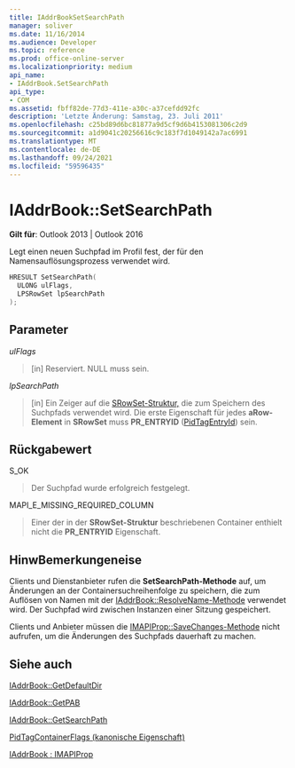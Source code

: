 ```yaml
---
title: IAddrBookSetSearchPath
manager: soliver
ms.date: 11/16/2014
ms.audience: Developer
ms.topic: reference
ms.prod: office-online-server
ms.localizationpriority: medium
api_name:
- IAddrBook.SetSearchPath
api_type:
- COM
ms.assetid: fbff82de-77d3-411e-a30c-a37cefdd92fc
description: 'Letzte Änderung: Samstag, 23. Juli 2011'
ms.openlocfilehash: c25bd89d6bc81877a9d5cf9d6b4153081306c2d9
ms.sourcegitcommit: a1d9041c20256616c9c183f7d1049142a7ac6991
ms.translationtype: MT
ms.contentlocale: de-DE
ms.lasthandoff: 09/24/2021
ms.locfileid: "59596435"
---
```

# <a name="iaddrbooksetsearchpath"></a>IAddrBook::SetSearchPath

  
  
**Gilt für**: Outlook 2013 | Outlook 2016 
  
Legt einen neuen Suchpfad im Profil fest, der für den Namensauflösungsprozess verwendet wird. 
  
```cpp
HRESULT SetSearchPath(
  ULONG ulFlags,
  LPSRowSet lpSearchPath
);
```

## <a name="parameters"></a>Parameter

 _ulFlags_
  
> [in] Reserviert. NULL muss sein.
    
 _lpSearchPath_
  
> [in] Ein Zeiger auf die [SRowSet-Struktur,](srowset.md) die zum Speichern des Suchpfads verwendet wird. Die erste Eigenschaft für jedes **aRow-Element** in **SRowSet** muss **PR_ENTRYID** ([PidTagEntryId](pidtagentryid-canonical-property.md)) sein.
    
## <a name="return-value"></a>Rückgabewert

S_OK 
  
> Der Suchpfad wurde erfolgreich festgelegt.
    
MAPI_E_MISSING_REQUIRED_COLUMN 
  
> Einer der in der **SRowSet-Struktur** beschriebenen Container enthielt nicht die **PR_ENTRYID** Eigenschaft. 
    
## <a name="remarks"></a>HinwBemerkungeneise

Clients und Dienstanbieter rufen die **SetSearchPath-Methode** auf, um Änderungen an der Containersuchreihenfolge zu speichern, die zum Auflösen von Namen mit der [IAddrBook::ResolveName-Methode](iaddrbook-resolvename.md) verwendet wird. Der Suchpfad wird zwischen Instanzen einer Sitzung gespeichert. 
  
Clients und Anbieter müssen die [IMAPIProp::SaveChanges-Methode](imapiprop-savechanges.md) nicht aufrufen, um die Änderungen des Suchpfads dauerhaft zu machen. 
  
## <a name="see-also"></a>Siehe auch



[IAddrBook::GetDefaultDir](iaddrbook-getdefaultdir.md)
  
[IAddrBook::GetPAB](iaddrbook-getpab.md)
  
[IAddrBook::GetSearchPath](iaddrbook-getsearchpath.md)
  
[PidTagContainerFlags (kanonische Eigenschaft)](pidtagcontainerflags-canonical-property.md)
  
[IAddrBook : IMAPIProp](iaddrbookimapiprop.md)

